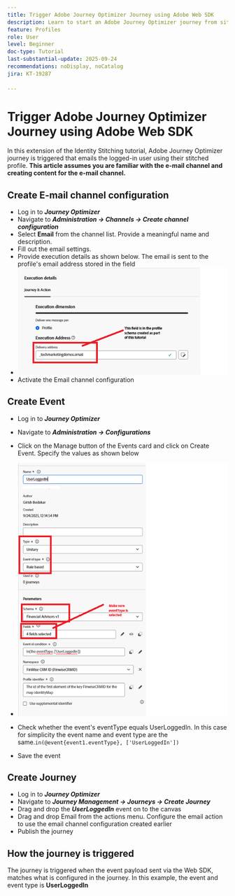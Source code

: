 ```yaml
---
title: Trigger Adobe Journey Optimizer Journey using Adobe Web SDK
description: Learn to start an Adobe Journey Optimizer journey from site events like user logins by leveraging the AEP Web SDK configured through Adobe Experience Platform Tags
feature: Profiles
role: User
level: Beginner
doc-type: Tutorial
last-substantial-update: 2025-09-24
recommendations: noDisplay, noCatalog
jira: KT-19287

---
```

# Trigger Adobe Journey Optimizer Journey using Adobe Web SDK

In this extension of the Identity Stitching tutorial, Adobe Journey Optimizer journey is triggered that emails the logged-in user using their stitched profile. **This article assumes you are familiar with the e-mail channel and  creating content for the e-mail channel.**

## Create E-mail channel configuration

* Log in to _**Journey Optimizer**_
* Navigate to _**Administration -> Channels -> Create channel configuration**_
* Select **Email** from the channel list. Provide a meaningful name and description.
* Fill out the email settings.
* Provide execution details as shown below. The email is sent to the profile's email address stored in the field
* ![email-channel](assets/email-channel-execution.png)
* Activate the Email channel configuration

## Create Event

*   Log in to _**Journey Optimizer**_
*   Navigate to _**Administration -> Configurations**_
*   Click on the Manage button of the Events card and click on Create Event. Specify the values as shown below
*   ![journey-event](assets/journey-event.png)

*   Check whether the event's eventType equals UserLoggedIn. In this case for simplicity the event name and event type are the same.`in(@event{event1.eventType}, ['UserLoggedIn'])`
*   Save the event

## Create Journey

* Log in to _**Journey Optimizer**_
* Navigate to _**Journey Management -> Journeys -> Create Journey**_
* Drag and drop the _**UserLoggedIn**_ event on to the canvas
* Drag and drop Email from the actions menu. Configure the email action to use the email channel configuration created earlier
* Publish the journey

## How the journey is triggered

The journey is triggered when the event payload sent via the Web SDK, matches what is configured in the journey. In this example, the event and event type is **UserLoggedIn**



